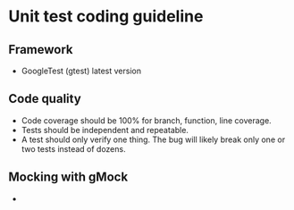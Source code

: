 # Unit test coding guideline
## Framework
- GoogleTest (gtest) latest version

## Code quality
- Code coverage should be 100% for branch, function, line coverage.
- Tests should be independent and repeatable.
- A test should only verify one thing. The bug will likely break only one or two tests instead of dozens.

## Mocking with gMock
- 